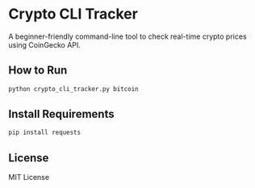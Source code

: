 # Crypto CLI Tracker

A beginner-friendly command-line tool to check real-time crypto prices using CoinGecko API.

## How to Run

```bash
python crypto_cli_tracker.py bitcoin
```

## Install Requirements

```bash
pip install requests
```

## License

MIT License
